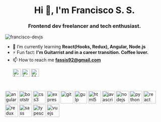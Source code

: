<h1 align="center">Hi 👋, I'm Francisco S. S.</h1>
<h3 align="center">Frontend dev freelancer and tech enthusiast.</h3>

<p align="left"> <img src="https://komarev.com/ghpvc/?username=francisco-devjs" alt="francisco-devjs" /> </p>

- 🌱 I’m currently learning **React(Hooks, Redux), Angular, Node.js**
- ⚡ Fun fact: **I'm Guitarrist and in a career transition. Coffee lover.**
- 📫 How to reach me **fassis92@gmail.com** <p align="justify">
<a href="https://www.linkedin.com/in/francisco-de-assis-s-s/" target="blank"><img align="center" src="https://cdn.jsdelivr.net/npm/simple-icons@3.0.1/icons/linkedin.svg" alt="francisco-de-assis-souza-e-silva-a2a1b71b3" height="25" width="25" /></a>
  <a href="https://www.instagram.com/francisco_devjs/" target="blank"><img align="center" src="https://cdn.jsdelivr.net/npm/simple-icons@3.0.1/icons/instagram.svg" alt="francisco/dev-js" height="25" width="25" /></a>
<a href="https://stackoverflow.com/users/14250982" target="blank"><img align="center" src="https://cdn.jsdelivr.net/npm/simple-icons@3.0.1/icons/stackoverflow.svg" alt="14250982" height="25" width="25" /></a>
</p>



<br>

<p align="left"><img src="https://devicons.github.io/devicon/devicon.git/icons/angularjs/angularjs-original.svg" alt="angularjs" width="40" height="40"/> <img src="https://devicons.github.io/devicon/devicon.git/icons/bootstrap/bootstrap-plain.svg" alt="bootstrap" width="40" height="40"/> <img src="https://devicons.github.io/devicon/devicon.git/icons/css3/css3-original-wordmark.svg" alt="css3" width="40" height="40"/> <img src="https://devicons.github.io/devicon/devicon.git/icons/express/express-original-wordmark.svg" alt="express" width="40" height="40"/> <img src="https://www.vectorlogo.zone/logos/git-scm/git-scm-icon.svg" alt="git" width="40" height="40"/> <img src="https://devicons.github.io/devicon/devicon.git/icons/gulp/gulp-plain.svg" alt="gulp" width="40" height="40"/> <img src="https://devicons.github.io/devicon/devicon.git/icons/html5/html5-original-wordmark.svg" alt="html5" width="40" height="40"/> <img src="https://devicons.github.io/devicon/devicon.git/icons/javascript/javascript-original.svg" alt="javascript" width="40" height="40"/> <img src="https://devicons.github.io/devicon/devicon.git/icons/nodejs/nodejs-original-wordmark.svg" alt="nodejs" width="40" height="40"/> <img src="https://devicons.github.io/devicon/devicon.git/icons/python/python-original.svg" alt="python" width="40" height="40"/> <img src="https://devicons.github.io/devicon/devicon.git/icons/react/react-original-wordmark.svg" alt="react" width="40" height="40"/> <img src="https://devicons.github.io/devicon/devicon.git/icons/redux/redux-original.svg" alt="redux" width="40" height="40"/> <img src="https://devicons.github.io/devicon/devicon.git/icons/sass/sass-original.svg" alt="sass" width="40" height="40"/> <img src="https://devicons.github.io/devicon/devicon.git/icons/typescript/typescript-original.svg" alt="typescript" width="40" height="40"/> <img src="https://devicons.github.io/devicon/devicon.git/icons/vuejs/vuejs-original-wordmark.svg" alt="vuejs" width="40" height="40"/></p>


